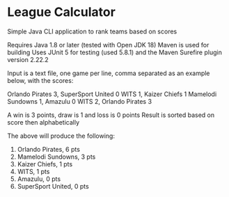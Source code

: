 # League Calculator
Simple Java CLI application to rank teams based on scores

Requires Java 1.8 or later (tested with Open JDK 18)
Maven is used for building
Uses JUnit 5 for testing (used 5.8.1) and the Maven Surefire plugin version 2.22.2

Input is a text file, one game per line, comma separated as an example below, with the scores:

Orlando Pirates 3, SuperSport United 0
WITS 1, Kaizer Chiefs 1
Mamelodi Sundowns 1, Amazulu 0
WITS 2, Orlando Pirates 3

A win is 3 points, draw is 1 and loss is 0 points
Result is sorted based on score then alphabetically 

The above will produce the following:

1. Orlando Pirates, 6 pts
2. Mamelodi Sundowns, 3 pts
3. Kaizer Chiefs, 1 pts
3. WITS, 1 pts
5. Amazulu, 0 pts
5. SuperSport United, 0 pts
